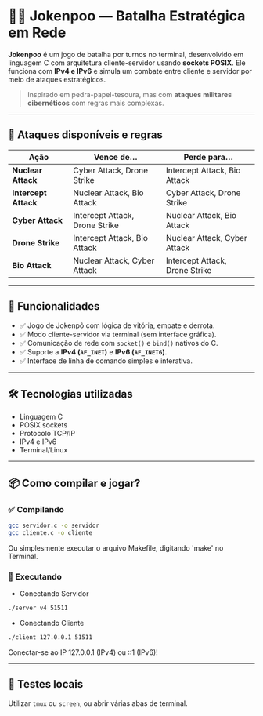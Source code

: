 # 🧠💥 Jokenpoo — Batalha Estratégica em Rede

**Jokenpoo** é um jogo de batalha por turnos no terminal, desenvolvido em linguagem C com arquitetura cliente-servidor usando **sockets POSIX**. Ele funciona com **IPv4 e IPv6** e simula um combate entre cliente e servidor por meio de ataques estratégicos.

> Inspirado em pedra-papel-tesoura, mas com **ataques militares cibernéticos** com regras mais complexas.

---

## 🧨 Ataques disponíveis e regras

| Ação             | Vence de…                             | Perde para…                            |
|------------------|----------------------------------------|----------------------------------------|
| **Nuclear Attack** | Cyber Attack, Drone Strike             | Intercept Attack, Bio Attack           |
| **Intercept Attack** | Nuclear Attack, Bio Attack              | Cyber Attack, Drone Strike             |
| **Cyber Attack** | Intercept Attack, Drone Strike         | Nuclear Attack, Bio Attack             |
| **Drone Strike** | Intercept Attack, Bio Attack           | Nuclear Attack, Cyber Attack           |
| **Bio Attack**   | Nuclear Attack, Cyber Attack           | Intercept Attack, Drone Strike         |

---

## 🚀 Funcionalidades

- ✅ Jogo de Jokenpô com lógica de vitória, empate e derrota.
- ✅ Modo cliente-servidor via terminal (sem interface gráfica).
- ✅ Comunicação de rede com `socket()` e `bind()` nativos do C.
- ✅ Suporte a **IPv4 (`AF_INET`)** e **IPv6 (`AF_INET6`)**.
- ✅ Interface de linha de comando simples e interativa.

---

## 🛠️ Tecnologias utilizadas

- Linguagem C
- POSIX sockets
- Protocolo TCP/IP
- IPv4 e IPv6
- Terminal/Linux

---

## 📦 Como compilar e jogar?

### ✅ Compilando

```bash
gcc servidor.c -o servidor
gcc cliente.c -o cliente
```

Ou simplesmente executar o arquivo Makefile, digitando 'make' no Terminal.

### 🚀 Executando

- Conectando Servidor 
```bash
./server v4 51511
```

- Conectando Cliente
```bash
./client 127.0.0.1 51511
```
Conectar-se ao IP 127.0.0.1 (IPv4) ou ::1 (IPv6)!

---

## 🧪 Testes locais
Utilizar `tmux` ou `screen`, ou abrir várias abas de terminal.

